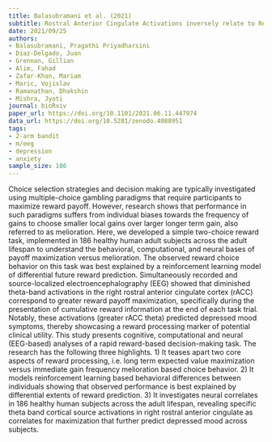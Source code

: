 ```yaml
---
title: Balasubramani et al. (2021)
subtitle: Rostral Anterior Cingulate Activations inversely relate to Reward Payoff Maximation & predict Depressed Mood
date: 2021/09/25
authors:
- Balasubramani, Pragathi Priyadharsini
- Diaz-Delgado, Juan
- Grennan, Gillian
- Alim, Fahad
- Zafar-Khan, Mariam
- Maric, Vojislav
- Ramanathan, Dhakshin
- Mishra, Jyoti
journal: bioRxiv
paper_url: https://doi.org/10.1101/2021.06.11.447974
data_url: https://doi.org/10.5281/zenodo.4088951
tags:
- 2-arm bandit
- m/eeg
- depression
- anxiety
sample_size: 186
---
```


Choice selection strategies and decision making are typically investigated using multiple-choice gambling paradigms that require participants to maximize reward payoff. However, research shows that performance in such paradigms suffers from individual biases towards the frequency of gains to choose smaller local gains over larger longer term gain, also referred to as melioration. Here, we developed a simple two-choice reward task, implemented in 186 healthy human adult subjects across the adult lifespan to understand the behavioral, computational, and neural bases of payoff maximization versus melioration. The observed reward choice behavior on this task was best explained by a reinforcement learning model of differential future reward prediction. Simultaneously recorded and source-localized electroencephalography (EEG) showed that diminished theta-band activations in the right rostral anterior cingulate cortex (rACC) correspond to greater reward payoff maximization, specifically during the presentation of cumulative reward information at the end of each task trial. Notably, these activations (greater rACC theta) predicted depressed mood symptoms, thereby showcasing a reward processing marker of potential clinical utility. This study presents cognitive, computational and neural (EEG-based) analyses of a rapid reward-based decision-making task. The research has the following three highlights. 1) It teases apart two core aspects of reward processing, i.e. long term expected value maximization versus immediate gain frequency melioration based choice behavior. 2) It models reinforcement learning based behavioral differences between individuals showing that observed performance is best explained by differential extents of reward prediction. 3) It investigates neural correlates in 186 healthy human subjects across the adult lifespan, revealing specific theta band cortical source activations in right rostral anterior cingulate as correlates for maximization that further predict depressed mood across subjects.
